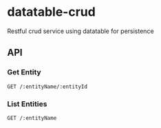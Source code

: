 # datatable-crud

Restful crud service using datatable for persistence

## API

### Get Entity

`GET /:entityName/:entityId`

### List Entities

`GET /:entityName`
